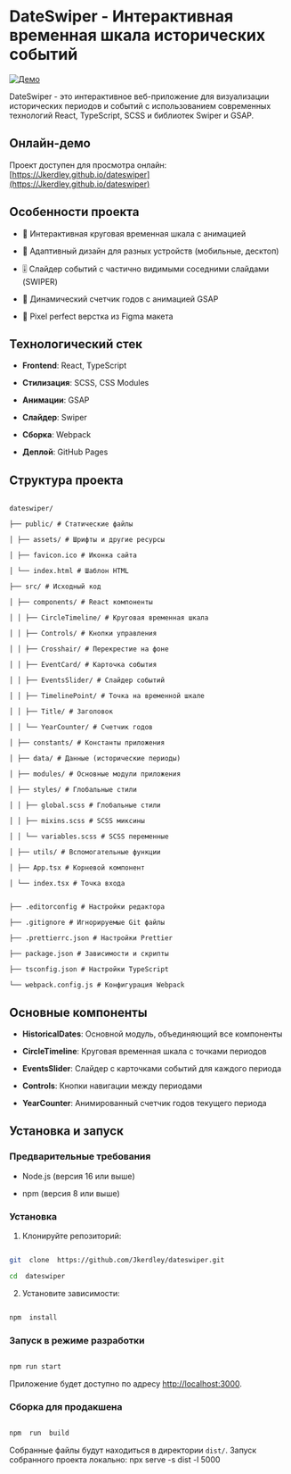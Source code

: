 # DateSwiper - Интерактивная временная шкала исторических событий

[![Демо](https://img.shields.io/badge/Демо-Открыть_онлайн-blue)](https://Jkerdley.github.io/dateswiper)

DateSwiper - это интерактивное веб-приложение для визуализации исторических периодов и событий с использованием современных технологий React, TypeScript, SCSS и библиотек Swiper и GSAP.

## Онлайн-демо

Проект доступен для просмотра онлайн: [https://Jkerdley.github.io/dateswiper](https://Jkerdley.github.io/dateswiper)

## Особенности проекта

-   🔄 Интерактивная круговая временная шкала с анимацией

-   📱 Адаптивный дизайн для разных устройств (мобильные, десктоп)

-   🎚️ Слайдер событий с частично видимыми соседними слайдами (SWIPER)

-   🔢 Динамический счетчик годов с анимацией GSAP

-   🎨 Pixel perfect верстка из Figma макета

## Технологический стек

-   **Frontend**: React, TypeScript

-   **Стилизация**: SCSS, CSS Modules

-   **Анимации**: GSAP

-   **Слайдер**: Swiper

-   **Сборка**: Webpack

-   **Деплой**: GitHub Pages

## Структура проекта

```

dateswiper/

├── public/ # Статические файлы

│ ├── assets/ # Шрифты и другие ресурсы

│ ├── favicon.ico # Иконка сайта

│ └── index.html # Шаблон HTML

```

```
├── src/ # Исходный код

│ ├── components/ # React компоненты

│ │ ├── CircleTimeline/ # Круговая временная шкала

│ │ ├── Controls/ # Кнопки управления

│ │ ├── Crosshair/ # Перекрестие на фоне

│ │ ├── EventCard/ # Карточка события

│ │ ├── EventsSlider/ # Слайдер событий

│ │ ├── TimelinePoint/ # Точка на временной шкале

│ │ ├── Title/ # Заголовок

│ │ └── YearCounter/ # Счетчик годов

│ ├── constants/ # Константы приложения

│ ├── data/ # Данные (исторические периоды)

│ ├── modules/ # Основные модули приложения

│ ├── styles/ # Глобальные стили

│ │ ├── global.scss # Глобальные стили

│ │ ├── mixins.scss # SCSS миксины

│ │ └── variables.scss # SCSS переменные

│ ├── utils/ # Вспомогательные функции

│ ├── App.tsx # Корневой компонент

│ └── index.tsx # Точка входа
```

```

├── .editorconfig # Настройки редактора

├── .gitignore # Игнорируемые Git файлы

├── .prettierrc.json # Настройки Prettier

├── package.json # Зависимости и скрипты

├── tsconfig.json # Настройки TypeScript

└── webpack.config.js # Конфигурация Webpack

```

## Основные компоненты

-   **HistoricalDates**: Основной модуль, объединяющий все компоненты

-   **CircleTimeline**: Круговая временная шкала с точками периодов

-   **EventsSlider**: Слайдер с карточками событий для каждого периода

-   **Controls**: Кнопки навигации между периодами

-   **YearCounter**: Анимированный счетчик годов текущего периода

## Установка и запуск

### Предварительные требования

-   Node.js (версия 16 или выше)

-   npm (версия 8 или выше)

### Установка

1. Клонируйте репозиторий:

```bash

git  clone  https://github.com/Jkerdley/dateswiper.git

cd  dateswiper

```

2. Установите зависимости:

```bash

npm  install

```

### Запуск в режиме разработки

```bash

npm run start

```

Приложение будет доступно по адресу [http://localhost:3000](http://localhost:3000).

### Сборка для продакшена

```bash

npm  run  build

```

Собранные файлы будут находиться в директории `dist/`.
Запуск собранного проекта локально: npx serve -s dist -l 5000
